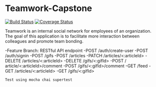# Teamwork-Capstone
  [![Build Status](https://travis-ci.com/davovie/Teamwork-Capstone.svg?branch=feature-create-user)](https://travis-ci.com/davovie/Teamwork-Capstone)
  [![Coverage Status](https://coveralls.io/repos/github/davovie/Teamwork-Capstone/badge.svg?branch=feature-create-user)](https://coveralls.io/github/davovie/Teamwork-Capstone?branch=feature-create-user)

Teamwork is an internal social network for employees of an organization. The goal of this application is to facilitate more interaction between colleagues and promote team bonding.

-Feature Branch: RESTful API endpoint
    -POST /auth/create-user
    -POST /auth/signin
    -POST /gifs
    -POST /articles
    -PATCH /articles/<:articleId>
    -DELETE /articles/<:articleId>
    -DELETE /gifs/<:gifId>
    -POST / article/<:articleId>/comment
    -POST /gifs/<:gifId>/comment
    -GET /feed
    -GET /articles/<:articleId>
    -GET /gifs/<:gifId>

    Test using mocha chai supertest
